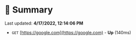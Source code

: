 # 📖 Summary
Last updated: **4/17/2022, 12:14:06 PM**

- `GET` [https://google.com](https://google.com) - **Up** (140ms)
